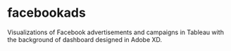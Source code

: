 # facebookads
Visualizations of Facebook advertisements and campaigns in Tableau with the background of dashboard designed in Adobe XD.
